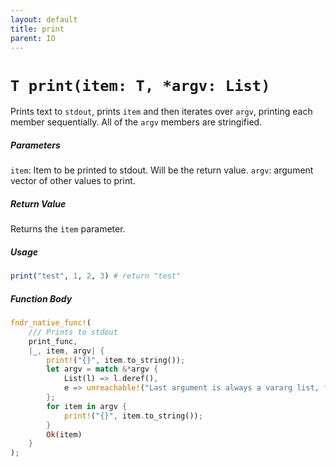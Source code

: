 ```yaml
---
layout: default
title: print
parent: IO
---
```


# `T print(item: T, *argv: List)`
Prints text to `stdout`, prints `item` and then iterates over `argv`, printing each member sequentially. All of the `argv` members are stringified.

##### Parameters
`item`: Item to be printed to stdout.  Will be the return value.
`argv`: argument vector of other values to print. 

##### Return Value
Returns the `ìtem` parameter.

##### Usage
```r
print("test", 1, 2, 3) # return "test"
```

##### Function Body
```rust
fndr_native_func!(
    /// Prints to stdout
    print_func,
    |_, item, argv| {
        print!("{}", item.to_string());
        let argv = match &*argv {
            List(l) => l.deref(),
            e => unreachable!("Last argument is always a vararg list, found: {:?}", e),
        };
        for item in argv {
            print!("{}", item.to_string());
        }
        Ok(item)
    }
);
```